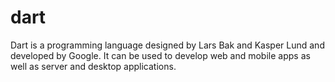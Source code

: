 # dart
Dart is a programming language designed by Lars Bak and Kasper Lund and developed by Google. It can be used to develop web and mobile apps as well as server and desktop applications.
